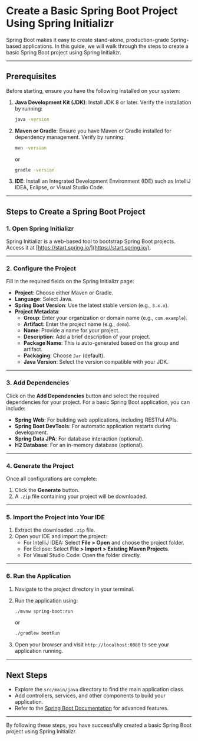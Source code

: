 # Create a Basic Spring Boot Project Using Spring Initializr

Spring Boot makes it easy to create stand-alone, production-grade Spring-based applications. In this guide, we will walk through the steps to create a basic Spring Boot project using Spring Initializr.

---

## Prerequisites

Before starting, ensure you have the following installed on your system:

1. **Java Development Kit (JDK)**: Install JDK 8 or later. Verify the installation by running:

    ```bash
    java -version
    ```

2. **Maven or Gradle**: Ensure you have Maven or Gradle installed for dependency management. Verify by running:

    ```bash
    mvn -version
    ```

    or

    ```bash
    gradle -version
    ```

3. **IDE**: Install an Integrated Development Environment (IDE) such as IntelliJ IDEA, Eclipse, or Visual Studio Code.

---

## Steps to Create a Spring Boot Project

### 1. Open Spring Initializr

Spring Initializr is a web-based tool to bootstrap Spring Boot projects. Access it at [https://start.spring.io/](https://start.spring.io/).

---

### 2. Configure the Project

Fill in the required fields on the Spring Initializr page:

- **Project**: Choose either Maven or Gradle.
- **Language**: Select Java.
- **Spring Boot Version**: Use the latest stable version (e.g., `3.x.x`).
- **Project Metadata**:
  - **Group**: Enter your organization or domain name (e.g., `com.example`).
  - **Artifact**: Enter the project name (e.g., `demo`).
  - **Name**: Provide a name for your project.
  - **Description**: Add a brief description of your project.
  - **Package Name**: This is auto-generated based on the group and artifact.
  - **Packaging**: Choose `Jar` (default).
  - **Java Version**: Select the version compatible with your JDK.

---

### 3. Add Dependencies

Click on the **Add Dependencies** button and select the required dependencies for your project. For a basic Spring Boot application, you can include:

- **Spring Web**: For building web applications, including RESTful APIs.
- **Spring Boot DevTools**: For automatic application restarts during development.
- **Spring Data JPA**: For database interaction (optional).
- **H2 Database**: For an in-memory database (optional).

---

### 4. Generate the Project

Once all configurations are complete:

1. Click the **Generate** button.
2. A `.zip` file containing your project will be downloaded.

---

### 5. Import the Project into Your IDE

1. Extract the downloaded `.zip` file.
2. Open your IDE and import the project:
    - For IntelliJ IDEA: Select **File > Open** and choose the project folder.
    - For Eclipse: Select **File > Import > Existing Maven Projects**.
    - For Visual Studio Code: Open the folder directly.

---

### 6. Run the Application

1. Navigate to the project directory in your terminal.
2. Run the application using:

    ```bash
    ./mvnw spring-boot:run
    ```

    or

    ```bash
    ./gradlew bootRun
    ```

3. Open your browser and visit `http://localhost:8080` to see your application running.

---

## Next Steps

- Explore the `src/main/java` directory to find the main application class.
- Add controllers, services, and other components to build your application.
- Refer to the [Spring Boot Documentation](https://docs.spring.io/spring-boot/docs/current/reference/html/) for advanced features.

---

By following these steps, you have successfully created a basic Spring Boot project using Spring Initializr.  
